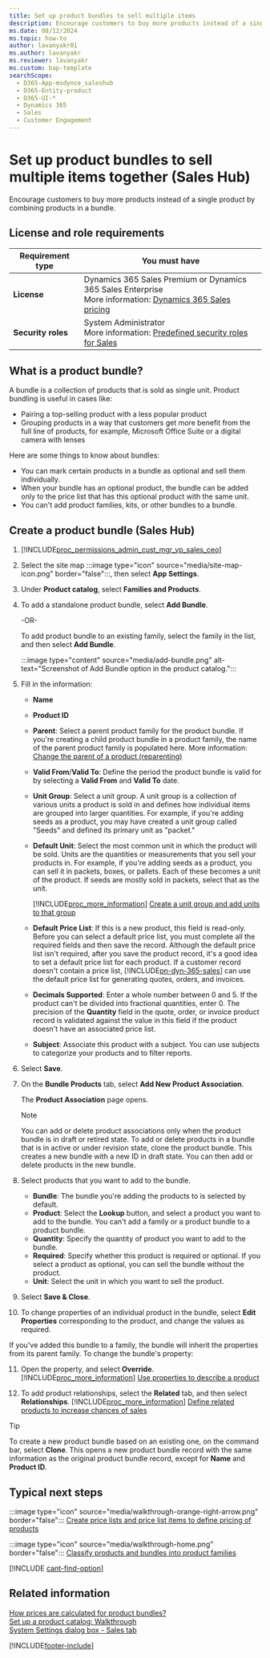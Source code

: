 ```yaml
---
title: Set up product bundles to sell multiple items
description: Encourage customers to buy more products instead of a single product by combining products in a bundle.
ms.date: 08/12/2024
ms.topic: how-to
author: lavanyakr01
ms.author: lavanyakr
ms.reviewer: lavanyakr
ms.custom: bap-template
searchScope: 
  - D365-App-msdynce_saleshub
  - D365-Entity-product
  - D365-UI-*
  - Dynamics 365
  - Sales
  - Customer Engagement
---
```


# Set up product bundles to sell multiple items together (Sales Hub)

Encourage customers to buy more products instead of a single product by combining products in a bundle.

## License and role requirements

| Requirement type | You must have |  
|------------------|---------------|
| **License**      | Dynamics 365 Sales Premium or Dynamics 365 Sales Enterprise  <br>More information: [Dynamics 365 Sales pricing](https://dynamics.microsoft.com/sales/pricing/) |
| **Security roles** | System Administrator <br> More information: [Predefined security roles for Sales](security-roles-for-sales.md)|

## What is a product bundle?

A bundle is a collection of products that is sold as single unit. Product bundling is useful in cases like:

- Pairing a top-selling product with a less popular product
- Grouping products in a way that customers get more benefit from the full line of products, for example, Microsoft Office Suite or a digital camera with lenses

Here are some things to know about bundles:

- You can mark certain products in a bundle as optional and sell them individually.
- When your bundle has an optional product, the bundle can be added only to the price list that has this optional product with the same unit.
- You can't add product families, kits, or other bundles to a bundle.

## Create a product bundle (Sales Hub)

1. [!INCLUDE[proc_permissions_admin_cust_mgr_vp_sales_ceo](../includes/proc-permissions-admin-cust-mgr-vp-sales-ceo.md)]

2. Select the site map :::image type="icon" source="media/site-map-icon.png" border="false":::, then select **App Settings**.

3. Under **Product catalog**, select **Families and Products**.

4. To add a standalone product bundle, select **Add Bundle**.

    -OR-

    To add product bundle to an existing family, select the family in the list, and then select **Add Bundle**.

    :::image type="content" source="media/add-bundle.png" alt-text="Screenshot of Add Bundle option in the product catalog.":::

5. Fill in the information:

   - **Name**
   - **Product ID**
   - **Parent**: Select a parent product family for the product bundle. If you're creating a child product bundle in a product family, the name of the parent product family is populated here. More information: [Change the parent of a product (reparenting)](change-product-parent.md)
   - **Valid From**/**Valid To**: Define the period the product bundle is valid for by selecting a **Valid From** and **Valid To** date.
   - **Unit Group**: Select a unit group. A unit group is a collection of various units a product is sold in and defines how individual items are grouped into larger quantities. For example, if you're adding seeds as a product, you may have created a unit group called "Seeds" and defined its primary unit as "packet."
   - **Default Unit**: Select the most common unit in which the product will be sold. Units are the quantities or measurements that you sell your products in. For example, if you're adding seeds as a product, you can sell it in packets, boxes, or pallets. Each of these becomes a unit of the product. If seeds are mostly sold in packets, select that as the unit.

     [!INCLUDE[proc_more_information](../includes/proc-more-information.md)] [Create a unit group and add units to that group](create-unit-group-add-units-that-group.md)

   - **Default Price List**: If this is a new product, this field is read-only. Before you can select a default price list, you must complete all the required fields and then save the record. Although the default price list isn't required, after you save the product record, it's a good idea to set a default price list for each product. If a customer record doesn't contain a price list, [!INCLUDE[pn-dyn-365-sales](../includes/pn-dyn-365-sales.md)] can use the default price list for generating quotes, orders, and invoices.
   - **Decimals Supported**: Enter a whole number between 0 and 5. If the product can't be divided into fractional quantities, enter 0. The precision of the **Quantity** field in the quote, order, or invoice product record is validated against the value in this field if the product doesn't have an associated price list.
   - **Subject**: Associate this product with a subject. You can use subjects to categorize your products and to filter reports.

6. Select **Save**.

7. On the **Bundle Products** tab, select **Add New Product Association**.

    The **Product Association** page opens.
    > [!NOTE]
    > You can add or delete product associations only when the product bundle is in draft or retired state. To add or delete products in a bundle that is in active or under revision state, clone the product bundle. This creates a new bundle with a new ID in draft state. You can then add or delete products in the new bundle.

8. Select products that you want to add to the bundle.

    - **Bundle**: The bundle you're adding the products to is selected by default.
    - **Product**: Select the **Lookup** button, and select a product you want to add to the bundle. You can't add a family or a product bundle to a product bundle.
    - **Quantity**: Specify the quantity of product you want to add to the bundle.
    - **Required**: Specify whether this product is required or optional. If you select a product as optional, you can sell the bundle without the product.
    - **Unit**: Select the unit in which you want to sell the product.

9. Select **Save & Close**.

10. To change properties of an individual product in the bundle, select **Edit Properties** corresponding to the product, and change the values as required.

If you've added this bundle to a family, the bundle will inherit the properties from its parent family. To change the bundle's property:

11. Open the property, and select **Override**. [!INCLUDE[proc_more_information](../includes/proc-more-information.md)] [Use properties to describe a product](use-properties-describe-product.md)

12. To add product relationships, select the **Related** tab, and then select **Relationships**. [!INCLUDE[proc_more_information](../includes/proc-more-information.md)] [Define related products to increase chances of sales](define-related-products-increase-chances-sales.md)

> [!TIP]
> To create a new product bundle based on an existing one, on the command bar, select **Clone**. This opens a new product bundle record with the same information as the original product bundle record, except for **Name** and **Product ID**.

## Typical next steps

:::image type="icon" source="media/walkthrough-orange-right-arrow.png" border="false"::: [Create price lists and price list items to define pricing of products](create-price-lists-price-list-items-define-pricing-products.md)

:::image type="icon" source="media/walkthrough-home.png" border="false"::: [Classify products and bundles into product families](create-product-bundles-sell-multiple-items-together.md)

[!INCLUDE [cant-find-option](../includes/cant-find-option.md)]

## Related information  
[How prices are calculated for product bundles?](pricing-product-bundles.md)  
[Set up a product catalog: Walkthrough](set-up-product-catalog-walkthrough.md)   
[System Settings dialog box - Sales tab](/power-platform/admin/system-settings-dialog-box-sales-tab)

[!INCLUDE[footer-include](../includes/footer-banner.md)]